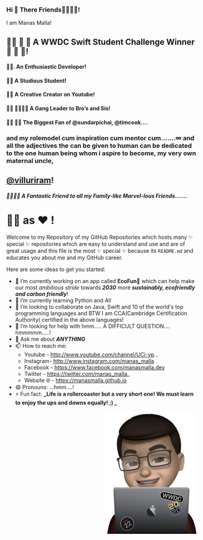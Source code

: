 ### Hi 👋  There Friends👨‍👦‍👦👧!

I am Manas Malla!
## 🧑‍💻  🥳 A WWDC Swift Student Challenge Winner 🎉 🎊 🍾!
#### 👨‍💻.  An Enthusiastic Developer!
#### 👨‍🎓   A Studious Student!
#### 🧑‍🎨   A Creative Creator on Youtube!
#### 🙍‍♂️ 🙍‍♀️🙎‍♂️  A Gang Leader to Bro’s and Sis!
#### 🧑‍💻 👨‍💻 The Biggest Fan of @sundarpichai, @timcook....
### and my rolemodel cum inspiration cum mentor cum.......∞ and all the adjectives the can be given to human can be dedicated to the one human being whom i aspire to become, my very own maternal uncle, 
## **[@villuriram](https://github.com/villuriram)**!
##### 👨‍👦‍👦👧 A Fantastic Friend to all my Family-like Marvel-lous Friends.......
# 👩‍⚕‍ as ❤ !

Welcome to my Repository of my GitHub Repositories which hosts many ✨ special ✨ repositories which are easy to understand and use and are of great usage and this file is the most ✨ special ✨ because its `README.md` and educates you about me and my GitHub career.

Here are some ideas to get you started:

- 🔭 I’m currently working on an app called **EcoFun🌱** which can help make our most *ambitious stride* towards **_2030_** more **_sustainably, ecofriendly and carbon friendly_**!
- 🌱 I’m currently learning Python and AI!
- 👯 I’m looking to collaborate on Java, Swift and 10 of the world's top programming languages and BTW I am CCA(Cambridge Certification Authority) certified in the above languages!
- 🤔 I’m looking for help with hmm..... A DIFFICULT QUESTION.... hmmmmm.....!
- 💬 Ask me about **_ANYTHING_**
- 📫 How to reach me: 
  - Youtube - http://www.youtube.com/channel/UCi-yp...
  - Instagram- http://www.instagram.com/manas_malla
  - Facebook - https://www.facebook.com/manasmalla.dev
  - Twitter - https://twitter.com/manas_malla_ 
  - Website 🌐 - https://manasmalla.github.io
- 😄 Pronouns: ...hmm....!
- ⚡ Fun fact: **_Life is a rollercoaster but a very short one! We must learn to enjoy the ups and downs equally! ;) _**

<img align="right" width="250" height="324" src="https://raw.githubusercontent.com/ManasMalla/ManasMalla/master/ManasMallaMemoji.png">
